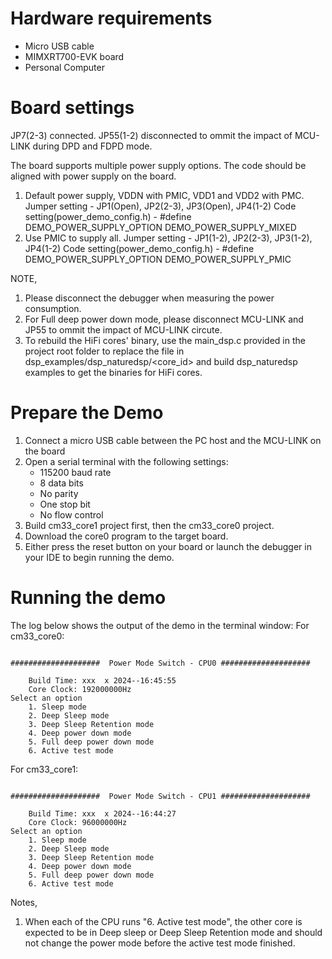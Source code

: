 Hardware requirements
=====================
- Micro USB cable
- MIMXRT700-EVK board
- Personal Computer

Board settings
============
JP7(2-3) connected. 
JP55(1-2) disconnected to ommit the impact of MCU-LINK during DPD and FDPD mode.

The board supports multiple power supply options. 
The code should be aligned with power supply on the board.

1. Default power supply, VDDN with PMIC, VDD1 and VDD2 with PMC.
   Jumper setting - JP1(Open), JP2(2-3), JP3(Open), JP4(1-2)
   Code setting(power_demo_config.h) - #define DEMO_POWER_SUPPLY_OPTION DEMO_POWER_SUPPLY_MIXED
2. Use PMIC to supply all. 
   Jumper setting - JP1(1-2), JP2(2-3), JP3(1-2), JP4(1-2)
   Code setting(power_demo_config.h) - #define DEMO_POWER_SUPPLY_OPTION DEMO_POWER_SUPPLY_PMIC

NOTE,
1. Please disconnect the debugger when measuring the power consumption.
2. For Full deep power down mode, please disconnect MCU-LINK and JP55 to ommit the impact of MCU-LINK circute.
3. To rebuild the HiFi cores' binary, use the main_dsp.c provided in the project root folder to replace the file in
   dsp_examples/dsp_naturedsp/<core_id> and build dsp_naturedsp examples to get the binaries for HiFi cores.

Prepare the Demo
===============
1.  Connect a micro USB cable between the PC host and the MCU-LINK on the board
2.  Open a serial terminal with the following settings:
    - 115200 baud rate
    - 8 data bits
    - No parity
    - One stop bit
    - No flow control
3.  Build cm33_core1 project first, then the cm33_core0 project.
4.  Download the core0 program to the target board.
5.  Either press the reset button on your board or launch the debugger in your IDE to
    begin running the demo.

Running the demo
================
The log below shows the output of the demo in the terminal window:
For cm33_core0:
```

####################  Power Mode Switch - CPU0 ####################

    Build Time: xxx  x 2024--16:45:55 
    Core Clock: 192000000Hz 
Select an option
	1. Sleep mode
	2. Deep Sleep mode
	3. Deep Sleep Retention mode
	4. Deep power down mode
	5. Full deep power down mode
	6. Active test mode

```

For cm33_core1:
```

####################  Power Mode Switch - CPU1 ####################

    Build Time: xxx  x 2024--16:44:27 
    Core Clock: 96000000Hz 
Select an option
	1. Sleep mode
	2. Deep Sleep mode
	3. Deep Sleep Retention mode
	4. Deep power down mode
	5. Full deep power down mode
	6. Active test mode

```
Notes,
1. When each of the CPU runs "6. Active test mode", the other core is expected to be in Deep sleep
or Deep Sleep Retention mode and should not change the power mode before the active test mode finished.
